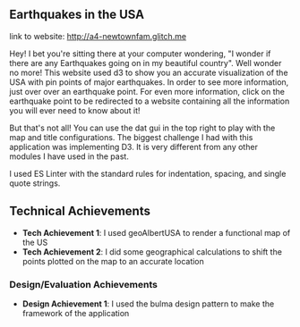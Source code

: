 ## Earthquakes in the USA

link to website: http://a4-newtownfam.glitch.me

Hey! I bet you're sitting there at your computer wondering, "I wonder if there are any Earthquakes going on in my beautiful country". Well wonder no more! This website used d3 to show you an accurate visualization of the USA with pin points of major earthquakes. In order to see more information, just over over an earthquake point. For even more information, click on the earthquake point to be redirected to a website containing all the information you will ever need to know about it! 

But that's not all! You can use the dat gui in the top right to play with the map and title configurations. The biggest challenge I had with this application was implementing D3. It is very different from any other modules I have used in the past. 

I used ES Linter with the standard rules for indentation, spacing, and single quote strings. 


## Technical Achievements
- **Tech Achievement 1**: I used geoAlbertUSA to render a functional map of the US
- **Tech Achievement 2**: I did some geographical calculations to shift the points plotted on the map to an accurate location

### Design/Evaluation Achievements
- **Design Achievement 1**: I used the bulma design pattern to make the framework of the application 
